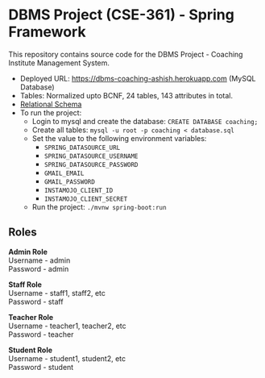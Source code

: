 # DBMS Project (CSE-361) - Spring Framework

This repository contains source code for the DBMS Project - Coaching Institute Management System.

- Deployed URL: https://dbms-coaching-ashish.herokuapp.com (MySQL Database)
- Tables: Normalized upto BCNF, 24 tables, 143 attributes in total.
- [Relational Schema](relational-schema.png)
- To run the project:
  - Login to mysql and create the database: `CREATE DATABASE coaching;`
  - Create all tables: `mysql -u root -p coaching < database.sql`
  - Set the value to the following environment variables:
    - `SPRING_DATASOURCE_URL`
    - `SPRING_DATASOURCE_USERNAME`
    - `SPRING_DATASOURCE_PASSWORD`
    - `GMAIL_EMAIL`
    - `GMAIL_PASSWORD`
    - `INSTAMOJO_CLIENT_ID`
    - `INSTAMOJO_CLIENT_SECRET`
  - Run the project: `./mvnw spring-boot:run`


## Roles

**Admin Role** \
Username - admin \
Password - admin

**Staff Role** \
Username - staff1, staff2, etc \
Password - staff

**Teacher Role** \
Username - teacher1, teacher2, etc \
Password - teacher

**Student Role** \
Username - student1, student2, etc \
Password - student
